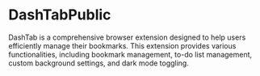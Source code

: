 # DashTabPublic
DashTab is a comprehensive browser extension designed to help users efficiently manage their bookmarks. This extension provides various functionalities, including bookmark management, to-do list management, custom background settings, and dark mode toggling.
